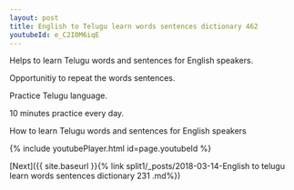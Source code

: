 ```yaml
---
layout: post
title: English to Telugu learn words sentences dictionary 462 
youtubeId: e_C2I0M6iqE
---
```

 
 
Helps to learn Telugu words and sentences for English speakers.

Opportunitiy to repeat the words sentences. 

Practice Telugu language. 
 
10 minutes practice every day. 
 
How to learn Telugu words and sentences for English speakers 
 
{% include youtubePlayer.html id=page.youtubeId %}
 
 
[Next]({{ site.baseurl }}{% link  split1/_posts/2018-03-14-English to telugu learn words sentences dictionary 231 .md%})
 
